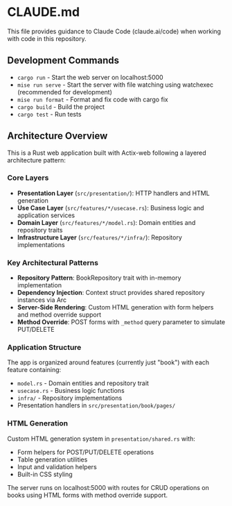 # CLAUDE.md

This file provides guidance to Claude Code (claude.ai/code) when working with code in this repository.

## Development Commands

- `cargo run` - Start the web server on localhost:5000
- `mise run serve` - Start the server with file watching using watchexec (recommended for development)
- `mise run format` - Format and fix code with cargo fix
- `cargo build` - Build the project
- `cargo test` - Run tests

## Architecture Overview

This is a Rust web application built with Actix-web following a layered architecture pattern:

### Core Layers
- **Presentation Layer** (`src/presentation/`): HTTP handlers and HTML generation
- **Use Case Layer** (`src/features/*/usecase.rs`): Business logic and application services
- **Domain Layer** (`src/features/*/model.rs`): Domain entities and repository traits
- **Infrastructure Layer** (`src/features/*/infra/`): Repository implementations

### Key Architectural Patterns
- **Repository Pattern**: BookRepository trait with in-memory implementation
- **Dependency Injection**: Context struct provides shared repository instances via Arc
- **Server-Side Rendering**: Custom HTML generation with form helpers and method override support
- **Method Override**: POST forms with `_method` query parameter to simulate PUT/DELETE

### Application Structure
The app is organized around features (currently just "book") with each feature containing:
- `model.rs` - Domain entities and repository trait
- `usecase.rs` - Business logic functions
- `infra/` - Repository implementations
- Presentation handlers in `src/presentation/book/pages/`

### HTML Generation
Custom HTML generation system in `presentation/shared.rs` with:
- Form helpers for POST/PUT/DELETE operations
- Table generation utilities
- Input and validation helpers
- Built-in CSS styling

The server runs on localhost:5000 with routes for CRUD operations on books using HTML forms with method override support.